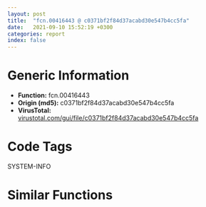 ```yaml
---
layout: post
title:  "fcn.00416443 @ c0371bf2f84d37acabd30e547b4cc5fa"
date:   2021-09-10 15:52:19 +0300
categories: report
index: false
---
```


# Generic Information
- **Function:** fcn.00416443
- **Origin (md5):** c0371bf2f84d37acabd30e547b4cc5fa
- **VirusTotal:** [virustotal.com/gui/file/c0371bf2f84d37acabd30e547b4cc5fa][virustotal_ref]

# Code Tags
<span class="tag" id="SYSTEM-INFO">SYSTEM-INFO</span>


# Similar Functions
<script type="text/javascript" src="https://www.gstatic.com/charts/loader.js"></script>
<script type="text/javascript">

    google.charts.load('current', {'packages':['corechart']});
    google.charts.setOnLoadCallback(drawChart);

    function drawChart() {
    var data = new google.visualization.DataTable();
        data.addColumn('number', 'X');
        data.addColumn('number', 'Y');
        data.addColumn({type: 'string', role: 'tooltip', 'p': {'html': true}});
        data.addColumn({'type': 'string', 'role': 'style'});
        
        data.addRows([
    [54.748722076416016, 151.38595581054688, '<b><a href="/report/fcn.00416443@c0371bf2f84d37acabd30e547b4cc5fa">fcn.00416443</a><br>@c0371bf2f84d37acabd30e547b4cc5fa</b><br><br>push ebp<br>mov ebp esp<br>sub esp 0x324<br>push ebx<br>push 0x17<br>call sub.KERNEL32.dll_IsProcessorFeaturePresent<br>test eax eax<br>je 0x41645d<br>mov ecx dword[ebp+8]<br>int 0x29<br>push 3<br>call fcn.004165f2<br>mov dword[esp] 0x2cc<br>lea eax [ebp-0x324]<br>push 0<br>push eax<br>call fcn.00417bb0<br>add esp 0xc<br>mov dword[ebp-0x274] eax<br>mov dword[ebp-0x278] ecx<br>mov dword[ebp-0x27c] edx<br>mov dword[ebp-0x280] ebx<br>mov dword[ebp-0x284] esi<br>mov dword[ebp-0x288] edi<br>mov word[ebp-0x25c] ss<br>mov word[ebp-0x268] cs<br>mov word[ebp-0x28c] ds<br>mov word[ebp-0x290] es<br>mov word[ebp-0x294] fs<br>mov word[ebp-0x298] gs<br>pushfd<br>pop dword[ebp-0x264]<br>mov eax dword[ebp+4]<br>mov dword[ebp-0x26c] eax<br>lea eax [ebp+4]<br>mov dword[ebp-0x260] eax<br>mov dword[ebp-0x324] 0x10001<br>mov eax dword[eax-4]<br>push 0x50<br>mov dword[ebp-0x270] eax<br>lea eax [ebp-0x58]<br>push 0<br>push eax<br>call fcn.00417bb0<br>mov eax dword[ebp+4]<br>add esp 0xc<br>mov dword[ebp-0x58] 0x40000015<br>mov dword[ebp-0x54] 1<br>mov dword[ebp-0x4c] eax<br>call dword[sym.imp.KERNEL32.dll_IsDebuggerPresent]<br>push 0<br>lea ebx [eax-1]<br>neg ebx<br>lea eax [ebp-0x58]<br>mov dword[ebp-8] eax<br>lea eax [ebp-0x324]<br>sbb bl bl<br>mov dword[ebp-4] eax<br>inc bl<br>call dword[sym.imp.KERNEL32.dll_SetUnhandledExceptionFilter]<br>lea eax [ebp-8]<br>push eax<br>call dword[sym.imp.KERNEL32.dll_UnhandledExceptionFilter]<br>test eax eax<br>jne 0x41655a<br>test bl bl<br>jne 0x41655a<br>push 3<br>call fcn.004165f2<br>pop ecx<br>pop ebx<br>leave<br>ret<br>', 'point { fill-color: #e0440e; }'],
[19.90971565246582, 121.26840209960938, '<b><a href="/report/fcn.0045d324@83f49824bfe7c3c24f4b74a2ba6ab65b">fcn.0045d324</a><br>@83f49824bfe7c3c24f4b74a2ba6ab65b</b><br><br>push ebp<br>mov ebp esp<br>sub esp 0x324<br>push ebx<br>push 0x17<br>call sub.KERNEL32.dll_IsProcessorFeaturePresent<br>test eax eax<br>je 0x45d33e<br>mov ecx dword[ebp+8]<br>int 0x29<br>push 3<br>call fcn.0045d4d3<br>mov dword[esp] 0x2cc<br>lea eax [ebp-0x324]<br>push 0<br>push eax<br>call fcn.0045ec20<br>add esp 0xc<br>mov dword[ebp-0x274] eax<br>mov dword[ebp-0x278] ecx<br>mov dword[ebp-0x27c] edx<br>mov dword[ebp-0x280] ebx<br>mov dword[ebp-0x284] esi<br>mov dword[ebp-0x288] edi<br>mov word[ebp-0x25c] ss<br>mov word[ebp-0x268] cs<br>mov word[ebp-0x28c] ds<br>mov word[ebp-0x290] es<br>mov word[ebp-0x294] fs<br>mov word[ebp-0x298] gs<br>pushfd<br>pop dword[ebp-0x264]<br>mov eax dword[ebp+4]<br>mov dword[ebp-0x26c] eax<br>lea eax [ebp+4]<br>mov dword[ebp-0x260] eax<br>mov dword[ebp-0x324] 0x10001<br>mov eax dword[eax-4]<br>push 0x50<br>mov dword[ebp-0x270] eax<br>lea eax [ebp-0x58]<br>push 0<br>push eax<br>call fcn.0045ec20<br>mov eax dword[ebp+4]<br>add esp 0xc<br>mov dword[ebp-0x58] 0x40000015<br>mov dword[ebp-0x54] 1<br>mov dword[ebp-0x4c] eax<br>call dword[sym.imp.KERNEL32.dll_IsDebuggerPresent]<br>push 0<br>lea ebx [eax-1]<br>neg ebx<br>lea eax [ebp-0x58]<br>mov dword[ebp-8] eax<br>lea eax [ebp-0x324]<br>sbb bl bl<br>mov dword[ebp-4] eax<br>inc bl<br>call dword[sym.imp.KERNEL32.dll_SetUnhandledExceptionFilter]<br>lea eax [ebp-8]<br>push eax<br>call dword[sym.imp.KERNEL32.dll_UnhandledExceptionFilter]<br>test eax eax<br>jne 0x45d43b<br>test bl bl<br>jne 0x45d43b<br>push 3<br>call fcn.0045d4d3<br>pop ecx<br>pop ebx<br>leave<br>ret<br>', 'null'],
[62.09072494506836, 134.7810516357422, '<b><a href="/report/fcn.004084a3@41d541db4a17e11df1b616218be77825">fcn.004084a3</a><br>@41d541db4a17e11df1b616218be77825</b><br><br>push ebp<br>mov ebp esp<br>sub esp 0x324<br>push ebx<br>push 0x17<br>call sub.KERNEL32.dll_IsProcessorFeaturePresent<br>test eax eax<br>je 0x4084bd<br>mov ecx dword[ebp+8]<br>int 0x29<br>push 3<br>call fcn.00408652<br>mov dword[esp] 0x2cc<br>lea eax [ebp-0x324]<br>push 0<br>push eax<br>call fcn.00409960<br>add esp 0xc<br>mov dword[ebp-0x274] eax<br>mov dword[ebp-0x278] ecx<br>mov dword[ebp-0x27c] edx<br>mov dword[ebp-0x280] ebx<br>mov dword[ebp-0x284] esi<br>mov dword[ebp-0x288] edi<br>mov word[ebp-0x25c] ss<br>mov word[ebp-0x268] cs<br>mov word[ebp-0x28c] ds<br>mov word[ebp-0x290] es<br>mov word[ebp-0x294] fs<br>mov word[ebp-0x298] gs<br>pushfd<br>pop dword[ebp-0x264]<br>mov eax dword[ebp+4]<br>mov dword[ebp-0x26c] eax<br>lea eax [ebp+4]<br>mov dword[ebp-0x260] eax<br>mov dword[ebp-0x324] 0x10001<br>mov eax dword[eax-4]<br>push 0x50<br>mov dword[ebp-0x270] eax<br>lea eax [ebp-0x58]<br>push 0<br>push eax<br>call fcn.00409960<br>mov eax dword[ebp+4]<br>add esp 0xc<br>mov dword[ebp-0x58] 0x40000015<br>mov dword[ebp-0x54] 1<br>mov dword[ebp-0x4c] eax<br>call dword[sym.imp.KERNEL32.dll_IsDebuggerPresent]<br>push 0<br>lea ebx [eax-1]<br>neg ebx<br>lea eax [ebp-0x58]<br>mov dword[ebp-8] eax<br>lea eax [ebp-0x324]<br>sbb bl bl<br>mov dword[ebp-4] eax<br>inc bl<br>call dword[sym.imp.KERNEL32.dll_SetUnhandledExceptionFilter]<br>lea eax [ebp-8]<br>push eax<br>call dword[sym.imp.KERNEL32.dll_UnhandledExceptionFilter]<br>test eax eax<br>jne 0x4085ba<br>test bl bl<br>jne 0x4085ba<br>push 3<br>call fcn.00408652<br>pop ecx<br>pop ebx<br>leave<br>ret<br>', 'null'],
[42.416709899902344, 141.62576293945312, '<b><a href="/report/fcn.00416433@368dd66411b8b6ce2bcd15b0e14af5c0">fcn.00416433</a><br>@368dd66411b8b6ce2bcd15b0e14af5c0</b><br><br>push ebp<br>mov ebp esp<br>sub esp 0x324<br>push ebx<br>push 0x17<br>call sub.KERNEL32.dll_IsProcessorFeaturePresent<br>test eax eax<br>je 0x41644d<br>mov ecx dword[ebp+8]<br>int 0x29<br>push 3<br>call fcn.004165e2<br>mov dword[esp] 0x2cc<br>lea eax [ebp-0x324]<br>push 0<br>push eax<br>call fcn.00417ba0<br>add esp 0xc<br>mov dword[ebp-0x274] eax<br>mov dword[ebp-0x278] ecx<br>mov dword[ebp-0x27c] edx<br>mov dword[ebp-0x280] ebx<br>mov dword[ebp-0x284] esi<br>mov dword[ebp-0x288] edi<br>mov word[ebp-0x25c] ss<br>mov word[ebp-0x268] cs<br>mov word[ebp-0x28c] ds<br>mov word[ebp-0x290] es<br>mov word[ebp-0x294] fs<br>mov word[ebp-0x298] gs<br>pushfd<br>pop dword[ebp-0x264]<br>mov eax dword[ebp+4]<br>mov dword[ebp-0x26c] eax<br>lea eax [ebp+4]<br>mov dword[ebp-0x260] eax<br>mov dword[ebp-0x324] 0x10001<br>mov eax dword[eax-4]<br>push 0x50<br>mov dword[ebp-0x270] eax<br>lea eax [ebp-0x58]<br>push 0<br>push eax<br>call fcn.00417ba0<br>mov eax dword[ebp+4]<br>add esp 0xc<br>mov dword[ebp-0x58] 0x40000015<br>mov dword[ebp-0x54] 1<br>mov dword[ebp-0x4c] eax<br>call dword[sym.imp.KERNEL32.dll_IsDebuggerPresent]<br>push 0<br>lea ebx [eax-1]<br>neg ebx<br>lea eax [ebp-0x58]<br>mov dword[ebp-8] eax<br>lea eax [ebp-0x324]<br>sbb bl bl<br>mov dword[ebp-4] eax<br>inc bl<br>call dword[sym.imp.KERNEL32.dll_SetUnhandledExceptionFilter]<br>lea eax [ebp-8]<br>push eax<br>call dword[sym.imp.KERNEL32.dll_UnhandledExceptionFilter]<br>test eax eax<br>jne 0x41654a<br>test bl bl<br>jne 0x41654a<br>push 3<br>call fcn.004165e2<br>pop ecx<br>pop ebx<br>leave<br>ret<br>', 'null'],
[56.78834533691406, 114.83072662353516, '<b><a href="/report/fcn.00408a68@ce89505d1998cb8719c6ac390eeeb98e">fcn.00408a68</a><br>@ce89505d1998cb8719c6ac390eeeb98e</b><br><br>push ebp<br>mov ebp esp<br>sub esp 0x324<br>push ebx<br>push 0x17<br>call sub.KERNEL32.dll_IsProcessorFeaturePresent<br>test eax eax<br>je 0x408a82<br>mov ecx dword[ebp+8]<br>int 0x29<br>push 3<br>call fcn.00408c17<br>mov dword[esp] 0x2cc<br>lea eax [ebp-0x324]<br>push 0<br>push eax<br>call fcn.00409f20<br>add esp 0xc<br>mov dword[ebp-0x274] eax<br>mov dword[ebp-0x278] ecx<br>mov dword[ebp-0x27c] edx<br>mov dword[ebp-0x280] ebx<br>mov dword[ebp-0x284] esi<br>mov dword[ebp-0x288] edi<br>mov word[ebp-0x25c] ss<br>mov word[ebp-0x268] cs<br>mov word[ebp-0x28c] ds<br>mov word[ebp-0x290] es<br>mov word[ebp-0x294] fs<br>mov word[ebp-0x298] gs<br>pushfd<br>pop dword[ebp-0x264]<br>mov eax dword[ebp+4]<br>mov dword[ebp-0x26c] eax<br>lea eax [ebp+4]<br>mov dword[ebp-0x260] eax<br>mov dword[ebp-0x324] 0x10001<br>mov eax dword[eax-4]<br>push 0x50<br>mov dword[ebp-0x270] eax<br>lea eax [ebp-0x58]<br>push 0<br>push eax<br>call fcn.00409f20<br>mov eax dword[ebp+4]<br>add esp 0xc<br>mov dword[ebp-0x58] 0x40000015<br>mov dword[ebp-0x54] 1<br>mov dword[ebp-0x4c] eax<br>call dword[sym.imp.KERNEL32.dll_IsDebuggerPresent]<br>push 0<br>lea ebx [eax-1]<br>neg ebx<br>lea eax [ebp-0x58]<br>mov dword[ebp-8] eax<br>lea eax [ebp-0x324]<br>sbb bl bl<br>mov dword[ebp-4] eax<br>inc bl<br>call dword[sym.imp.KERNEL32.dll_SetUnhandledExceptionFilter]<br>lea eax [ebp-8]<br>push eax<br>call dword[sym.imp.KERNEL32.dll_UnhandledExceptionFilter]<br>test eax eax<br>jne 0x408b7f<br>test bl bl<br>jne 0x408b7f<br>push 3<br>call fcn.00408c17<br>pop ecx<br>pop ebx<br>leave<br>ret<br>', 'null'],
[32.719085693359375, 129.89744567871094, '<b><a href="/report/fcn.004084a3@b9e7701b101639a92238161f00b7471e">fcn.004084a3</a><br>@b9e7701b101639a92238161f00b7471e</b><br><br>push ebp<br>mov ebp esp<br>sub esp 0x324<br>push ebx<br>push 0x17<br>call sub.KERNEL32.dll_IsProcessorFeaturePresent<br>test eax eax<br>je 0x4084bd<br>mov ecx dword[ebp+8]<br>int 0x29<br>push 3<br>call fcn.00408652<br>mov dword[esp] 0x2cc<br>lea eax [ebp-0x324]<br>push 0<br>push eax<br>call fcn.00409960<br>add esp 0xc<br>mov dword[ebp-0x274] eax<br>mov dword[ebp-0x278] ecx<br>mov dword[ebp-0x27c] edx<br>mov dword[ebp-0x280] ebx<br>mov dword[ebp-0x284] esi<br>mov dword[ebp-0x288] edi<br>mov word[ebp-0x25c] ss<br>mov word[ebp-0x268] cs<br>mov word[ebp-0x28c] ds<br>mov word[ebp-0x290] es<br>mov word[ebp-0x294] fs<br>mov word[ebp-0x298] gs<br>pushfd<br>pop dword[ebp-0x264]<br>mov eax dword[ebp+4]<br>mov dword[ebp-0x26c] eax<br>lea eax [ebp+4]<br>mov dword[ebp-0x260] eax<br>mov dword[ebp-0x324] 0x10001<br>mov eax dword[eax-4]<br>push 0x50<br>mov dword[ebp-0x270] eax<br>lea eax [ebp-0x58]<br>push 0<br>push eax<br>call fcn.00409960<br>mov eax dword[ebp+4]<br>add esp 0xc<br>mov dword[ebp-0x58] 0x40000015<br>mov dword[ebp-0x54] 1<br>mov dword[ebp-0x4c] eax<br>call dword[sym.imp.KERNEL32.dll_IsDebuggerPresent]<br>push 0<br>lea ebx [eax-1]<br>neg ebx<br>lea eax [ebp-0x58]<br>mov dword[ebp-8] eax<br>lea eax [ebp-0x324]<br>sbb bl bl<br>mov dword[ebp-4] eax<br>inc bl<br>call dword[sym.imp.KERNEL32.dll_SetUnhandledExceptionFilter]<br>lea eax [ebp-8]<br>push eax<br>call dword[sym.imp.KERNEL32.dll_UnhandledExceptionFilter]<br>test eax eax<br>jne 0x4085ba<br>test bl bl<br>jne 0x4085ba<br>push 3<br>call fcn.00408652<br>pop ecx<br>pop ebx<br>leave<br>ret<br>', 'null'],
[34.24627685546875, 155.05320739746094, '<b><a href="/report/fcn.004084a3@1bf3bcaca0e582026c935549bb7d8a33">fcn.004084a3</a><br>@1bf3bcaca0e582026c935549bb7d8a33</b><br><br>push ebp<br>mov ebp esp<br>sub esp 0x324<br>push ebx<br>push 0x17<br>call sub.KERNEL32.dll_IsProcessorFeaturePresent<br>test eax eax<br>je 0x4084bd<br>mov ecx dword[ebp+8]<br>int 0x29<br>push 3<br>call fcn.00408652<br>mov dword[esp] 0x2cc<br>lea eax [ebp-0x324]<br>push 0<br>push eax<br>call fcn.00409960<br>add esp 0xc<br>mov dword[ebp-0x274] eax<br>mov dword[ebp-0x278] ecx<br>mov dword[ebp-0x27c] edx<br>mov dword[ebp-0x280] ebx<br>mov dword[ebp-0x284] esi<br>mov dword[ebp-0x288] edi<br>mov word[ebp-0x25c] ss<br>mov word[ebp-0x268] cs<br>mov word[ebp-0x28c] ds<br>mov word[ebp-0x290] es<br>mov word[ebp-0x294] fs<br>mov word[ebp-0x298] gs<br>pushfd<br>pop dword[ebp-0x264]<br>mov eax dword[ebp+4]<br>mov dword[ebp-0x26c] eax<br>lea eax [ebp+4]<br>mov dword[ebp-0x260] eax<br>mov dword[ebp-0x324] 0x10001<br>mov eax dword[eax-4]<br>push 0x50<br>mov dword[ebp-0x270] eax<br>lea eax [ebp-0x58]<br>push 0<br>push eax<br>call fcn.00409960<br>mov eax dword[ebp+4]<br>add esp 0xc<br>mov dword[ebp-0x58] 0x40000015<br>mov dword[ebp-0x54] 1<br>mov dword[ebp-0x4c] eax<br>call dword[sym.imp.KERNEL32.dll_IsDebuggerPresent]<br>push 0<br>lea ebx [eax-1]<br>neg ebx<br>lea eax [ebp-0x58]<br>mov dword[ebp-8] eax<br>lea eax [ebp-0x324]<br>sbb bl bl<br>mov dword[ebp-4] eax<br>inc bl<br>call dword[sym.imp.KERNEL32.dll_SetUnhandledExceptionFilter]<br>lea eax [ebp-8]<br>push eax<br>call dword[sym.imp.KERNEL32.dll_UnhandledExceptionFilter]<br>test eax eax<br>jne 0x4085ba<br>test bl bl<br>jne 0x4085ba<br>push 3<br>call fcn.00408652<br>pop ecx<br>pop ebx<br>leave<br>ret<br>', 'null'],
[37.49341583251953, 112.93983459472656, '<b><a href="/report/fcn.004084a3@e9c6b3bcaa2edc455cb26f1e0f4a513a">fcn.004084a3</a><br>@e9c6b3bcaa2edc455cb26f1e0f4a513a</b><br><br>push ebp<br>mov ebp esp<br>sub esp 0x324<br>push ebx<br>push 0x17<br>call sub.KERNEL32.dll_IsProcessorFeaturePresent<br>test eax eax<br>je 0x4084bd<br>mov ecx dword[ebp+8]<br>int 0x29<br>push 3<br>call fcn.00408652<br>mov dword[esp] 0x2cc<br>lea eax [ebp-0x324]<br>push 0<br>push eax<br>call fcn.00409960<br>add esp 0xc<br>mov dword[ebp-0x274] eax<br>mov dword[ebp-0x278] ecx<br>mov dword[ebp-0x27c] edx<br>mov dword[ebp-0x280] ebx<br>mov dword[ebp-0x284] esi<br>mov dword[ebp-0x288] edi<br>mov word[ebp-0x25c] ss<br>mov word[ebp-0x268] cs<br>mov word[ebp-0x28c] ds<br>mov word[ebp-0x290] es<br>mov word[ebp-0x294] fs<br>mov word[ebp-0x298] gs<br>pushfd<br>pop dword[ebp-0x264]<br>mov eax dword[ebp+4]<br>mov dword[ebp-0x26c] eax<br>lea eax [ebp+4]<br>mov dword[ebp-0x260] eax<br>mov dword[ebp-0x324] 0x10001<br>mov eax dword[eax-4]<br>push 0x50<br>mov dword[ebp-0x270] eax<br>lea eax [ebp-0x58]<br>push 0<br>push eax<br>call fcn.00409960<br>mov eax dword[ebp+4]<br>add esp 0xc<br>mov dword[ebp-0x58] 0x40000015<br>mov dword[ebp-0x54] 1<br>mov dword[ebp-0x4c] eax<br>call dword[sym.imp.KERNEL32.dll_IsDebuggerPresent]<br>push 0<br>lea ebx [eax-1]<br>neg ebx<br>lea eax [ebp-0x58]<br>mov dword[ebp-8] eax<br>lea eax [ebp-0x324]<br>sbb bl bl<br>mov dword[ebp-4] eax<br>inc bl<br>call dword[sym.imp.KERNEL32.dll_SetUnhandledExceptionFilter]<br>lea eax [ebp-8]<br>push eax<br>call dword[sym.imp.KERNEL32.dll_UnhandledExceptionFilter]<br>test eax eax<br>jne 0x4085ba<br>test bl bl<br>jne 0x4085ba<br>push 3<br>call fcn.00408652<br>pop ecx<br>pop ebx<br>leave<br>ret<br>', 'null'],
[21.762170791625977, 141.82591247558594, '<b><a href="/report/fcn.004084a3@9060907d555cecab3519fcbc82318d7e">fcn.004084a3</a><br>@9060907d555cecab3519fcbc82318d7e</b><br><br>push ebp<br>mov ebp esp<br>sub esp 0x324<br>push ebx<br>push 0x17<br>call sub.KERNEL32.dll_IsProcessorFeaturePresent<br>test eax eax<br>je 0x4084bd<br>mov ecx dword[ebp+8]<br>int 0x29<br>push 3<br>call fcn.00408652<br>mov dword[esp] 0x2cc<br>lea eax [ebp-0x324]<br>push 0<br>push eax<br>call fcn.00409960<br>add esp 0xc<br>mov dword[ebp-0x274] eax<br>mov dword[ebp-0x278] ecx<br>mov dword[ebp-0x27c] edx<br>mov dword[ebp-0x280] ebx<br>mov dword[ebp-0x284] esi<br>mov dword[ebp-0x288] edi<br>mov word[ebp-0x25c] ss<br>mov word[ebp-0x268] cs<br>mov word[ebp-0x28c] ds<br>mov word[ebp-0x290] es<br>mov word[ebp-0x294] fs<br>mov word[ebp-0x298] gs<br>pushfd<br>pop dword[ebp-0x264]<br>mov eax dword[ebp+4]<br>mov dword[ebp-0x26c] eax<br>lea eax [ebp+4]<br>mov dword[ebp-0x260] eax<br>mov dword[ebp-0x324] 0x10001<br>mov eax dword[eax-4]<br>push 0x50<br>mov dword[ebp-0x270] eax<br>lea eax [ebp-0x58]<br>push 0<br>push eax<br>call fcn.00409960<br>mov eax dword[ebp+4]<br>add esp 0xc<br>mov dword[ebp-0x58] 0x40000015<br>mov dword[ebp-0x54] 1<br>mov dword[ebp-0x4c] eax<br>call dword[sym.imp.KERNEL32.dll_IsDebuggerPresent]<br>push 0<br>lea ebx [eax-1]<br>neg ebx<br>lea eax [ebp-0x58]<br>mov dword[ebp-8] eax<br>lea eax [ebp-0x324]<br>sbb bl bl<br>mov dword[ebp-4] eax<br>inc bl<br>call dword[sym.imp.KERNEL32.dll_SetUnhandledExceptionFilter]<br>lea eax [ebp-8]<br>push eax<br>call dword[sym.imp.KERNEL32.dll_UnhandledExceptionFilter]<br>test eax eax<br>jne 0x4085ba<br>test bl bl<br>jne 0x4085ba<br>push 3<br>call fcn.00408652<br>pop ecx<br>pop ebx<br>leave<br>ret<br>', 'null'],
[47.729736328125, 127.36359405517578, '<b><a href="/report/fcn.0045d324@6f3954a480bef11309decb3759df55ad">fcn.0045d324</a><br>@6f3954a480bef11309decb3759df55ad</b><br><br>push ebp<br>mov ebp esp<br>sub esp 0x324<br>push ebx<br>push 0x17<br>call sub.KERNEL32.dll_IsProcessorFeaturePresent<br>test eax eax<br>je 0x45d33e<br>mov ecx dword[ebp+8]<br>int 0x29<br>push 3<br>call fcn.0045d4d3<br>mov dword[esp] 0x2cc<br>lea eax [ebp-0x324]<br>push 0<br>push eax<br>call fcn.0045ec20<br>add esp 0xc<br>mov dword[ebp-0x274] eax<br>mov dword[ebp-0x278] ecx<br>mov dword[ebp-0x27c] edx<br>mov dword[ebp-0x280] ebx<br>mov dword[ebp-0x284] esi<br>mov dword[ebp-0x288] edi<br>mov word[ebp-0x25c] ss<br>mov word[ebp-0x268] cs<br>mov word[ebp-0x28c] ds<br>mov word[ebp-0x290] es<br>mov word[ebp-0x294] fs<br>mov word[ebp-0x298] gs<br>pushfd<br>pop dword[ebp-0x264]<br>mov eax dword[ebp+4]<br>mov dword[ebp-0x26c] eax<br>lea eax [ebp+4]<br>mov dword[ebp-0x260] eax<br>mov dword[ebp-0x324] 0x10001<br>mov eax dword[eax-4]<br>push 0x50<br>mov dword[ebp-0x270] eax<br>lea eax [ebp-0x58]<br>push 0<br>push eax<br>call fcn.0045ec20<br>mov eax dword[ebp+4]<br>add esp 0xc<br>mov dword[ebp-0x58] 0x40000015<br>mov dword[ebp-0x54] 1<br>mov dword[ebp-0x4c] eax<br>call dword[sym.imp.KERNEL32.dll_IsDebuggerPresent]<br>push 0<br>lea ebx [eax-1]<br>neg ebx<br>lea eax [ebp-0x58]<br>mov dword[ebp-8] eax<br>lea eax [ebp-0x324]<br>sbb bl bl<br>mov dword[ebp-4] eax<br>inc bl<br>call dword[sym.imp.KERNEL32.dll_SetUnhandledExceptionFilter]<br>lea eax [ebp-8]<br>push eax<br>call dword[sym.imp.KERNEL32.dll_UnhandledExceptionFilter]<br>test eax eax<br>jne 0x45d43b<br>test bl bl<br>jne 0x45d43b<br>push 3<br>call fcn.0045d4d3<br>pop ecx<br>pop ebx<br>leave<br>ret<br>', 'null'],
[-13.508787155151367, -139.84095764160156, '<b><a href="/report/fcn.00414747@d32515577b2cd57bf3dd6c5e3c37e219">fcn.00414747</a><br>@d32515577b2cd57bf3dd6c5e3c37e219</b><br><br>push ebp<br>mov ebp esp<br>sub esp 0x324<br>push ebx<br>push esi<br>push 0x17<br>call sub.KERNEL32.dll_IsProcessorFeaturePresent<br>test eax eax<br>je 0x414762<br>mov ecx dword[ebp+8]<br>int 0x29<br>xor esi esi<br>lea eax [ebp-0x324]<br>push 0x2cc<br>push esi<br>push eax<br>mov dword[0x4de708] esi<br>call fcn.0041c640<br>add esp 0xc<br>mov dword[ebp-0x274] eax<br>mov dword[ebp-0x278] ecx<br>mov dword[ebp-0x27c] edx<br>mov dword[ebp-0x280] ebx<br>mov dword[ebp-0x284] esi<br>mov dword[ebp-0x288] edi<br>mov word[ebp-0x25c] ss<br>mov word[ebp-0x268] cs<br>mov word[ebp-0x28c] ds<br>mov word[ebp-0x290] es<br>mov word[ebp-0x294] fs<br>mov word[ebp-0x298] gs<br>pushfd<br>pop dword[ebp-0x264]<br>mov eax dword[ebp+4]<br>mov dword[ebp-0x26c] eax<br>lea eax [ebp+4]<br>mov dword[ebp-0x260] eax<br>mov dword[ebp-0x324] 0x10001<br>mov eax dword[eax-4]<br>push 0x50<br>mov dword[ebp-0x270] eax<br>lea eax [ebp-0x58]<br>push esi<br>push eax<br>call fcn.0041c640<br>mov eax dword[ebp+4]<br>add esp 0xc<br>mov dword[ebp-0x58] 0x40000015<br>mov dword[ebp-0x54] 1<br>mov dword[ebp-0x4c] eax<br>call dword[sym.imp.KERNEL32.dll_IsDebuggerPresent]<br>push esi<br>lea ebx [eax-1]<br>neg ebx<br>lea eax [ebp-0x58]<br>mov dword[ebp-8] eax<br>lea eax [ebp-0x324]<br>sbb bl bl<br>mov dword[ebp-4] eax<br>inc bl<br>call dword[sym.imp.KERNEL32.dll_SetUnhandledExceptionFilter]<br>lea eax [ebp-8]<br>push eax<br>call dword[sym.imp.KERNEL32.dll_UnhandledExceptionFilter]<br>test eax eax<br>jne 0x41485c<br>movzx eax bl<br>neg eax<br>sbb eax eax<br>and dword[0x4de708] eax<br>pop esi<br>pop ebx<br>mov esp ebp<br>pop ebp<br>ret<br>', 'null'],
[-12.430027961730957, -124.5667724609375, '<b><a href="/report/fcn.00401c63@70e9569a63e2c5481707e2ba7c663021">fcn.00401c63</a><br>@70e9569a63e2c5481707e2ba7c663021</b><br><br>push ebp<br>mov ebp esp<br>sub esp 0x324<br>push ebx<br>push esi<br>push 0x17<br>call sub.KERNEL32.dll_IsProcessorFeaturePresent<br>test eax eax<br>je 0x401c7e<br>mov ecx dword[ebp+8]<br>int 0x29<br>xor esi esi<br>lea eax [ebp-0x324]<br>push 0x2cc<br>push esi<br>push eax<br>mov dword[0x537a60] esi<br>call fcn.004022b0<br>add esp 0xc<br>mov dword[ebp-0x274] eax<br>mov dword[ebp-0x278] ecx<br>mov dword[ebp-0x27c] edx<br>mov dword[ebp-0x280] ebx<br>mov dword[ebp-0x284] esi<br>mov dword[ebp-0x288] edi<br>mov word[ebp-0x25c] ss<br>mov word[ebp-0x268] cs<br>mov word[ebp-0x28c] ds<br>mov word[ebp-0x290] es<br>mov word[ebp-0x294] fs<br>mov word[ebp-0x298] gs<br>pushfd<br>pop dword[ebp-0x264]<br>mov eax dword[ebp+4]<br>mov dword[ebp-0x26c] eax<br>lea eax [ebp+4]<br>mov dword[ebp-0x260] eax<br>mov dword[ebp-0x324] 0x10001<br>mov eax dword[eax-4]<br>push 0x50<br>mov dword[ebp-0x270] eax<br>lea eax [ebp-0x58]<br>push esi<br>push eax<br>call fcn.004022b0<br>mov eax dword[ebp+4]<br>add esp 0xc<br>mov dword[ebp-0x58] 0x40000015<br>mov dword[ebp-0x54] 1<br>mov dword[ebp-0x4c] eax<br>call dword[sym.imp.KERNEL32.dll_IsDebuggerPresent]<br>push esi<br>lea ebx [eax-1]<br>neg ebx<br>lea eax [ebp-0x58]<br>mov dword[ebp-8] eax<br>lea eax [ebp-0x324]<br>sbb bl bl<br>mov dword[ebp-4] eax<br>inc bl<br>call dword[sym.imp.KERNEL32.dll_SetUnhandledExceptionFilter]<br>lea eax [ebp-8]<br>push eax<br>call dword[sym.imp.KERNEL32.dll_UnhandledExceptionFilter]<br>test eax eax<br>jne 0x401d78<br>movzx eax bl<br>neg eax<br>sbb eax eax<br>and dword[0x537a60] eax<br>pop esi<br>pop ebx<br>mov esp ebp<br>pop ebp<br>ret<br>', 'null'],
[2.9949233531951904, -133.21536254882812, '<b><a href="/report/fcn.00432758@8d996434378dbdbb47e86342be5446c7">fcn.00432758</a><br>@8d996434378dbdbb47e86342be5446c7</b><br><br>push ebp<br>mov ebp esp<br>sub esp 0x324<br>push ebx<br>push esi<br>push 0x17<br>call sub.KERNEL32.dll_IsProcessorFeaturePresent<br>test eax eax<br>je 0x432773<br>mov ecx dword[ebp+8]<br>int 0x29<br>xor esi esi<br>lea eax [ebp-0x324]<br>push 0x2cc<br>push esi<br>push eax<br>mov dword[0x4f5b4c] esi<br>call fcn.00434b40<br>add esp 0xc<br>mov dword[ebp-0x274] eax<br>mov dword[ebp-0x278] ecx<br>mov dword[ebp-0x27c] edx<br>mov dword[ebp-0x280] ebx<br>mov dword[ebp-0x284] esi<br>mov dword[ebp-0x288] edi<br>mov word[ebp-0x25c] ss<br>mov word[ebp-0x268] cs<br>mov word[ebp-0x28c] ds<br>mov word[ebp-0x290] es<br>mov word[ebp-0x294] fs<br>mov word[ebp-0x298] gs<br>pushfd<br>pop dword[ebp-0x264]<br>mov eax dword[ebp+4]<br>mov dword[ebp-0x26c] eax<br>lea eax [ebp+4]<br>mov dword[ebp-0x260] eax<br>mov dword[ebp-0x324] 0x10001<br>mov eax dword[eax-4]<br>push 0x50<br>mov dword[ebp-0x270] eax<br>lea eax [ebp-0x58]<br>push esi<br>push eax<br>call fcn.00434b40<br>mov eax dword[ebp+4]<br>add esp 0xc<br>mov dword[ebp-0x58] 0x40000015<br>mov dword[ebp-0x54] 1<br>mov dword[ebp-0x4c] eax<br>call dword[sym.imp.KERNEL32.dll_IsDebuggerPresent]<br>push esi<br>lea ebx [eax-1]<br>neg ebx<br>lea eax [ebp-0x58]<br>mov dword[ebp-8] eax<br>lea eax [ebp-0x324]<br>sbb bl bl<br>mov dword[ebp-4] eax<br>inc bl<br>call dword[sym.imp.KERNEL32.dll_SetUnhandledExceptionFilter]<br>lea eax [ebp-8]<br>push eax<br>call dword[sym.imp.KERNEL32.dll_UnhandledExceptionFilter]<br>test eax eax<br>jne 0x43286d<br>movzx eax bl<br>neg eax<br>sbb eax eax<br>and dword[0x4f5b4c] eax<br>pop esi<br>pop ebx<br>mov esp ebp<br>pop ebp<br>ret<br>', 'null'],
[15.048857688903809, -120.0490951538086, '<b><a href="/report/fcn.00402dab@48311276b3cd8adebcd777f7aad326b2">fcn.00402dab</a><br>@48311276b3cd8adebcd777f7aad326b2</b><br><br>push ebp<br>mov ebp esp<br>sub esp 0x324<br>push ebx<br>push esi<br>push 0x17<br>call sub.KERNEL32.dll_IsProcessorFeaturePresent<br>test eax eax<br>je 0x402dc6<br>mov ecx dword[ebp+8]<br>int 0x29<br>xor esi esi<br>lea eax [ebp-0x324]<br>push 0x2cc<br>push esi<br>push eax<br>mov dword[0x4a1b70] esi<br>call fcn.00403710<br>add esp 0xc<br>mov dword[ebp-0x274] eax<br>mov dword[ebp-0x278] ecx<br>mov dword[ebp-0x27c] edx<br>mov dword[ebp-0x280] ebx<br>mov dword[ebp-0x284] esi<br>mov dword[ebp-0x288] edi<br>mov word[ebp-0x25c] ss<br>mov word[ebp-0x268] cs<br>mov word[ebp-0x28c] ds<br>mov word[ebp-0x290] es<br>mov word[ebp-0x294] fs<br>mov word[ebp-0x298] gs<br>pushfd<br>pop dword[ebp-0x264]<br>mov eax dword[ebp+4]<br>mov dword[ebp-0x26c] eax<br>lea eax [ebp+4]<br>mov dword[ebp-0x260] eax<br>mov dword[ebp-0x324] 0x10001<br>mov eax dword[eax-4]<br>push 0x50<br>mov dword[ebp-0x270] eax<br>lea eax [ebp-0x58]<br>push esi<br>push eax<br>call fcn.00403710<br>mov eax dword[ebp+4]<br>add esp 0xc<br>mov dword[ebp-0x58] 0x40000015<br>mov dword[ebp-0x54] 1<br>mov dword[ebp-0x4c] eax<br>call dword[sym.imp.KERNEL32.dll_IsDebuggerPresent]<br>push esi<br>lea ebx [eax-1]<br>neg ebx<br>lea eax [ebp-0x58]<br>mov dword[ebp-8] eax<br>lea eax [ebp-0x324]<br>sbb bl bl<br>mov dword[ebp-4] eax<br>inc bl<br>call dword[sym.imp.KERNEL32.dll_SetUnhandledExceptionFilter]<br>lea eax [ebp-8]<br>push eax<br>call dword[sym.imp.KERNEL32.dll_UnhandledExceptionFilter]<br>test eax eax<br>jne 0x402ec0<br>movzx eax bl<br>neg eax<br>sbb eax eax<br>and dword[0x4a1b70] eax<br>pop esi<br>pop ebx<br>mov esp ebp<br>pop ebp<br>ret<br>', 'null'],
[13.058363914489746, -147.6590118408203, '<b><a href="/report/fcn.00409654@d59f9c4f445b9f980173dec064f55091">fcn.00409654</a><br>@d59f9c4f445b9f980173dec064f55091</b><br><br>push ebp<br>mov ebp esp<br>sub esp 0x324<br>push ebx<br>push esi<br>push 0x17<br>call sub.KERNEL32.dll_IsProcessorFeaturePresent<br>test eax eax<br>je 0x40966f<br>mov ecx dword[ebp+8]<br>int 0x29<br>xor esi esi<br>lea eax [ebp-0x324]<br>push 0x2cc<br>push esi<br>push eax<br>mov dword[0x436f80] esi<br>call fcn.0040a970<br>add esp 0xc<br>mov dword[ebp-0x274] eax<br>mov dword[ebp-0x278] ecx<br>mov dword[ebp-0x27c] edx<br>mov dword[ebp-0x280] ebx<br>mov dword[ebp-0x284] esi<br>mov dword[ebp-0x288] edi<br>mov word[ebp-0x25c] ss<br>mov word[ebp-0x268] cs<br>mov word[ebp-0x28c] ds<br>mov word[ebp-0x290] es<br>mov word[ebp-0x294] fs<br>mov word[ebp-0x298] gs<br>pushfd<br>pop dword[ebp-0x264]<br>mov eax dword[ebp+4]<br>mov dword[ebp-0x26c] eax<br>lea eax [ebp+4]<br>mov dword[ebp-0x260] eax<br>mov dword[ebp-0x324] 0x10001<br>mov eax dword[eax-4]<br>push 0x50<br>mov dword[ebp-0x270] eax<br>lea eax [ebp-0x58]<br>push esi<br>push eax<br>call fcn.0040a970<br>mov eax dword[ebp+4]<br>add esp 0xc<br>mov dword[ebp-0x58] 0x40000015<br>mov dword[ebp-0x54] 1<br>mov dword[ebp-0x4c] eax<br>call dword[sym.imp.KERNEL32.dll_IsDebuggerPresent]<br>push esi<br>lea ebx [eax-1]<br>neg ebx<br>lea eax [ebp-0x58]<br>mov dword[ebp-8] eax<br>lea eax [ebp-0x324]<br>sbb bl bl<br>mov dword[ebp-4] eax<br>inc bl<br>call dword[sym.imp.KERNEL32.dll_SetUnhandledExceptionFilter]<br>lea eax [ebp-8]<br>push eax<br>call dword[sym.imp.KERNEL32.dll_UnhandledExceptionFilter]<br>test eax eax<br>jne 0x409769<br>movzx eax bl<br>neg eax<br>sbb eax eax<br>and dword[0x436f80] eax<br>pop esi<br>pop ebx<br>mov esp ebp<br>pop ebp<br>ret<br>', 'null'],
[20.6143798828125, -134.3193817138672, '<b><a href="/report/fcn.00432758@c2f40b3bc10e39d3d975422ee4d09bab">fcn.00432758</a><br>@c2f40b3bc10e39d3d975422ee4d09bab</b><br><br>push ebp<br>mov ebp esp<br>sub esp 0x324<br>push ebx<br>push esi<br>push 0x17<br>call sub.KERNEL32.dll_IsProcessorFeaturePresent<br>test eax eax<br>je 0x432773<br>mov ecx dword[ebp+8]<br>int 0x29<br>xor esi esi<br>lea eax [ebp-0x324]<br>push 0x2cc<br>push esi<br>push eax<br>mov dword[0x4f5b4c] esi<br>call fcn.00434b40<br>add esp 0xc<br>mov dword[ebp-0x274] eax<br>mov dword[ebp-0x278] ecx<br>mov dword[ebp-0x27c] edx<br>mov dword[ebp-0x280] ebx<br>mov dword[ebp-0x284] esi<br>mov dword[ebp-0x288] edi<br>mov word[ebp-0x25c] ss<br>mov word[ebp-0x268] cs<br>mov word[ebp-0x28c] ds<br>mov word[ebp-0x290] es<br>mov word[ebp-0x294] fs<br>mov word[ebp-0x298] gs<br>pushfd<br>pop dword[ebp-0x264]<br>mov eax dword[ebp+4]<br>mov dword[ebp-0x26c] eax<br>lea eax [ebp+4]<br>mov dword[ebp-0x260] eax<br>mov dword[ebp-0x324] 0x10001<br>mov eax dword[eax-4]<br>push 0x50<br>mov dword[ebp-0x270] eax<br>lea eax [ebp-0x58]<br>push esi<br>push eax<br>call fcn.00434b40<br>mov eax dword[ebp+4]<br>add esp 0xc<br>mov dword[ebp-0x58] 0x40000015<br>mov dword[ebp-0x54] 1<br>mov dword[ebp-0x4c] eax<br>call dword[sym.imp.KERNEL32.dll_IsDebuggerPresent]<br>push esi<br>lea ebx [eax-1]<br>neg ebx<br>lea eax [ebp-0x58]<br>mov dword[ebp-8] eax<br>lea eax [ebp-0x324]<br>sbb bl bl<br>mov dword[ebp-4] eax<br>inc bl<br>call dword[sym.imp.KERNEL32.dll_SetUnhandledExceptionFilter]<br>lea eax [ebp-8]<br>push eax<br>call dword[sym.imp.KERNEL32.dll_UnhandledExceptionFilter]<br>test eax eax<br>jne 0x43286d<br>movzx eax bl<br>neg eax<br>sbb eax eax<br>and dword[0x4f5b4c] eax<br>pop esi<br>pop ebx<br>mov esp ebp<br>pop ebp<br>ret<br>', 'null'],
[0.27105778455734253, -116.00038146972656, '<b><a href="/report/fcn.00553ee8@9c2b894b84f59672d8be2e984066f76f">fcn.00553ee8</a><br>@9c2b894b84f59672d8be2e984066f76f</b><br><br>push ebp<br>mov ebp esp<br>sub esp 0x324<br>push ebx<br>push esi<br>push 0x17<br>call sub.KERNEL32.dll_IsProcessorFeaturePresent<br>test eax eax<br>je 0x553f03<br>mov ecx dword[ebp+8]<br>int 0x29<br>xor esi esi<br>lea eax [ebp-0x324]<br>push 0x2cc<br>push esi<br>push eax<br>mov dword[0x5e36f0] esi<br>call fcn.005576f0<br>add esp 0xc<br>mov dword[ebp-0x274] eax<br>mov dword[ebp-0x278] ecx<br>mov dword[ebp-0x27c] edx<br>mov dword[ebp-0x280] ebx<br>mov dword[ebp-0x284] esi<br>mov dword[ebp-0x288] edi<br>mov word[ebp-0x25c] ss<br>mov word[ebp-0x268] cs<br>mov word[ebp-0x28c] ds<br>mov word[ebp-0x290] es<br>mov word[ebp-0x294] fs<br>mov word[ebp-0x298] gs<br>pushfd<br>pop dword[ebp-0x264]<br>mov eax dword[ebp+4]<br>mov dword[ebp-0x26c] eax<br>lea eax [ebp+4]<br>mov dword[ebp-0x260] eax<br>mov dword[ebp-0x324] 0x10001<br>mov eax dword[eax-4]<br>push 0x50<br>mov dword[ebp-0x270] eax<br>lea eax [ebp-0x58]<br>push esi<br>push eax<br>call fcn.005576f0<br>mov eax dword[ebp+4]<br>add esp 0xc<br>mov dword[ebp-0x58] 0x40000015<br>mov dword[ebp-0x54] 1<br>mov dword[ebp-0x4c] eax<br>call dword[sym.imp.KERNEL32.dll_IsDebuggerPresent]<br>push esi<br>lea ebx [eax-1]<br>neg ebx<br>lea eax [ebp-0x58]<br>mov dword[ebp-8] eax<br>lea eax [ebp-0x324]<br>sbb bl bl<br>mov dword[ebp-4] eax<br>inc bl<br>call dword[sym.imp.KERNEL32.dll_SetUnhandledExceptionFilter]<br>lea eax [ebp-8]<br>push eax<br>call dword[sym.imp.KERNEL32.dll_UnhandledExceptionFilter]<br>test eax eax<br>jne 0x553ffd<br>movzx eax bl<br>neg eax<br>sbb eax eax<br>and dword[0x5e36f0] eax<br>pop esi<br>pop ebx<br>mov esp ebp<br>pop ebp<br>ret<br>', 'null'],
[-2.0883331298828125, -150.04983520507812, '<b><a href="/report/fcn.00409bfb@0b073c89b077a27e3496540be7574e33">fcn.00409bfb</a><br>@0b073c89b077a27e3496540be7574e33</b><br><br>push ebp<br>mov ebp esp<br>sub esp 0x324<br>push ebx<br>push esi<br>push 0x17<br>call sub.KERNEL32.dll_IsProcessorFeaturePresent<br>test eax eax<br>je 0x409c16<br>mov ecx dword[ebp+8]<br>int 0x29<br>xor esi esi<br>lea eax [ebp-0x324]<br>push 0x2cc<br>push esi<br>push eax<br>mov dword[0x4269dc] esi<br>call fcn.0040bf50<br>add esp 0xc<br>mov dword[ebp-0x274] eax<br>mov dword[ebp-0x278] ecx<br>mov dword[ebp-0x27c] edx<br>mov dword[ebp-0x280] ebx<br>mov dword[ebp-0x284] esi<br>mov dword[ebp-0x288] edi<br>mov word[ebp-0x25c] ss<br>mov word[ebp-0x268] cs<br>mov word[ebp-0x28c] ds<br>mov word[ebp-0x290] es<br>mov word[ebp-0x294] fs<br>mov word[ebp-0x298] gs<br>pushfd<br>pop dword[ebp-0x264]<br>mov eax dword[ebp+4]<br>mov dword[ebp-0x26c] eax<br>lea eax [ebp+4]<br>mov dword[ebp-0x260] eax<br>mov dword[ebp-0x324] 0x10001<br>mov eax dword[eax-4]<br>push 0x50<br>mov dword[ebp-0x270] eax<br>lea eax [ebp-0x58]<br>push esi<br>push eax<br>call fcn.0040bf50<br>mov eax dword[ebp+4]<br>add esp 0xc<br>mov dword[ebp-0x58] 0x40000015<br>mov dword[ebp-0x54] 1<br>mov dword[ebp-0x4c] eax<br>call dword[sym.imp.KERNEL32.dll_IsDebuggerPresent]<br>push esi<br>lea ebx [eax-1]<br>neg ebx<br>lea eax [ebp-0x58]<br>mov dword[ebp-8] eax<br>lea eax [ebp-0x324]<br>sbb bl bl<br>mov dword[ebp-4] eax<br>inc bl<br>call dword[sym.imp.KERNEL32.dll_SetUnhandledExceptionFilter]<br>lea eax [ebp-8]<br>push eax<br>call dword[sym.imp.KERNEL32.dll_UnhandledExceptionFilter]<br>test eax eax<br>jne 0x409d10<br>movzx eax bl<br>neg eax<br>sbb eax eax<br>and dword[0x4269dc] eax<br>pop esi<br>pop ebx<br>mov esp ebp<br>pop ebp<br>ret<br>', 'null'],
[22.851215362548828, 9.109979629516602, '<b><a href="/report/fcn.459c3ea2@284c9c9722cef7520dddfe58806fd72f">fcn.459c3ea2</a><br>@284c9c9722cef7520dddfe58806fd72f</b><br><br>push ebp<br>lea ebp [esp-0x2a8]<br>sub esp 0x328<br>mov eax dword[0x45a6c848]<br>xor eax ebp<br>mov dword[ebp+0x2a4] eax<br>push esi<br>mov dword[ebp+0x88] eax<br>mov dword[ebp+0x84] ecx<br>mov dword[ebp+0x80] edx<br>mov dword[ebp+0x7c] ebx<br>mov dword[ebp+0x78] esi<br>mov dword[ebp+0x74] edi<br>mov word[ebp+0xa0] ss<br>mov word[ebp+0x94] cs<br>mov word[ebp+0x70] ds<br>mov word[ebp+0x6c] es<br>mov word[ebp+0x68] fs<br>mov word[ebp+0x64] gs<br>pushfd<br>pop dword[ebp+0x98]<br>mov esi dword[ebp+0x2ac]<br>lea eax [ebp+0x2ac]<br>mov dword[ebp+0x9c] eax<br>mov dword[ebp-0x28] 0x10001<br>mov dword[ebp+0x90] esi<br>mov eax dword[eax-4]<br>push 0x50<br>mov dword[ebp+0x8c] eax<br>lea eax [ebp-0x80]<br>push 0<br>push eax<br>call fcn.459bd8d0<br>lea eax [ebp-0x80]<br>mov dword[ebp-0x30] eax<br>lea eax [ebp-0x28]<br>add esp 0xc<br>mov dword[ebp-0x80] 0xc000000d<br>mov dword[ebp-0x74] esi<br>mov dword[ebp-0x2c] eax<br>call dword[sym.imp.KERNEL32.dll_IsDebuggerPresent]<br>push 0<br>mov esi eax<br>call dword[sym.imp.KERNEL32.dll_SetUnhandledExceptionFilter]<br>lea eax [ebp-0x30]<br>push eax<br>call dword[sym.imp.KERNEL32.dll_UnhandledExceptionFilter]<br>test eax eax<br>jne 0x459c3f76<br>test esi esi<br>jne 0x459c3f76<br>push 2<br>call fcn.459c93b9<br>pop ecx<br>push 0xc000000d<br>call dword[sym.imp.KERNEL32.dll_GetCurrentProcess]<br>push eax<br>call dword[sym.imp.KERNEL32.dll_TerminateProcess]<br>mov ecx dword[ebp+0x2a4]<br>xor ecx ebp<br>pop esi<br>call fcn.459bcef5<br>add ebp 0x2a8<br>leave<br>ret<br>', 'null'],
[21.235294342041016, -4.219756603240967, '<b><a href="/report/fcn.10013bef@4c3818fdf32d89a09257dbc9d3e142ea">fcn.10013bef</a><br>@4c3818fdf32d89a09257dbc9d3e142ea</b><br><br>push ebp<br>lea ebp [esp-0x2a8]<br>sub esp 0x328<br>mov eax dword[0x10034390]<br>xor eax ebp<br>mov dword[ebp+0x2a4] eax<br>push esi<br>mov dword[ebp+0x88] eax<br>mov dword[ebp+0x84] ecx<br>mov dword[ebp+0x80] edx<br>mov dword[ebp+0x7c] ebx<br>mov dword[ebp+0x78] esi<br>mov dword[ebp+0x74] edi<br>mov word[ebp+0xa0] ss<br>mov word[ebp+0x94] cs<br>mov word[ebp+0x70] ds<br>mov word[ebp+0x6c] es<br>mov word[ebp+0x68] fs<br>mov word[ebp+0x64] gs<br>pushfd<br>pop dword[ebp+0x98]<br>mov esi dword[ebp+0x2ac]<br>lea eax [ebp+0x2ac]<br>mov dword[ebp+0x9c] eax<br>mov dword[ebp-0x28] 0x10001<br>mov dword[ebp+0x90] esi<br>mov eax dword[eax-4]<br>push 0x50<br>mov dword[ebp+0x8c] eax<br>lea eax [ebp-0x80]<br>push 0<br>push eax<br>call fcn.100157d0<br>lea eax [ebp-0x80]<br>mov dword[ebp-0x30] eax<br>lea eax [ebp-0x28]<br>add esp 0xc<br>mov dword[ebp-0x80] 0xc000000d<br>mov dword[ebp-0x74] esi<br>mov dword[ebp-0x2c] eax<br>call dword[sym.imp.KERNEL32.dll_IsDebuggerPresent]<br>push 0<br>mov esi eax<br>call dword[sym.imp.KERNEL32.dll_SetUnhandledExceptionFilter]<br>lea eax [ebp-0x30]<br>push eax<br>call dword[sym.imp.KERNEL32.dll_UnhandledExceptionFilter]<br>test eax eax<br>jne 0x10013cc3<br>test esi esi<br>jne 0x10013cc3<br>push 2<br>call fcn.1001b345<br>pop ecx<br>push 0xc000000d<br>call dword[sym.imp.KERNEL32.dll_GetCurrentProcess]<br>push eax<br>call dword[sym.imp.KERNEL32.dll_TerminateProcess]<br>mov ecx dword[ebp+0x2a4]<br>xor ecx ebp<br>pop esi<br>call fcn.10013bd6<br>add ebp 0x2a8<br>leave<br>ret<br>', 'null'],
[10.306109428405762, 4.387167930603027, '<b><a href="/report/fcn.00408c5a@6c5b0418e4a4c57d99cda47d2717045d">fcn.00408c5a</a><br>@6c5b0418e4a4c57d99cda47d2717045d</b><br><br>push ebp<br>lea ebp [esp-0x2a8]<br>sub esp 0x328<br>mov eax dword[0x43720c]<br>xor eax ebp<br>mov dword[ebp+0x2a4] eax<br>push esi<br>mov dword[ebp+0x88] eax<br>mov dword[ebp+0x84] ecx<br>mov dword[ebp+0x80] edx<br>mov dword[ebp+0x7c] ebx<br>mov dword[ebp+0x78] esi<br>mov dword[ebp+0x74] edi<br>mov word[ebp+0xa0] ss<br>mov word[ebp+0x94] cs<br>mov word[ebp+0x70] ds<br>mov word[ebp+0x6c] es<br>mov word[ebp+0x68] fs<br>mov word[ebp+0x64] gs<br>pushfd<br>pop dword[ebp+0x98]<br>mov esi dword[ebp+0x2ac]<br>lea eax [ebp+0x2ac]<br>mov dword[ebp+0x9c] eax<br>mov dword[ebp-0x28] 0x10001<br>mov dword[ebp+0x90] esi<br>mov eax dword[eax-4]<br>push 0x50<br>mov dword[ebp+0x8c] eax<br>lea eax [ebp-0x80]<br>push 0<br>push eax<br>call fcn.00408570<br>lea eax [ebp-0x80]<br>mov dword[ebp-0x30] eax<br>lea eax [ebp-0x28]<br>add esp 0xc<br>mov dword[ebp-0x80] 0xc000000d<br>mov dword[ebp-0x74] esi<br>mov dword[ebp-0x2c] eax<br>call dword[sym.imp.KERNEL32.dll_IsDebuggerPresent]<br>push 0<br>mov esi eax<br>call dword[sym.imp.KERNEL32.dll_SetUnhandledExceptionFilter]<br>lea eax [ebp-0x30]<br>push eax<br>call dword[sym.imp.KERNEL32.dll_UnhandledExceptionFilter]<br>test eax eax<br>jne 0x408d2e<br>test esi esi<br>jne 0x408d2e<br>push 2<br>call fcn.00411ba3<br>pop ecx<br>push 0xc000000d<br>call dword[sym.imp.KERNEL32.dll_GetCurrentProcess]<br>push eax<br>call dword[sym.imp.KERNEL32.dll_TerminateProcess]<br>mov ecx dword[ebp+0x2a4]<br>xor ecx ebp<br>pop esi<br>call fcn.004082f3<br>add ebp 0x2a8<br>leave<br>ret<br>', 'null'],
[-7.6196208000183105, -29.682331085205078, '<b><a href="/report/fcn.005715f7@c60344b51fa39a329b92557d24ff7670">fcn.005715f7</a><br>@c60344b51fa39a329b92557d24ff7670</b><br><br>mov edi edi<br>push ebp<br>mov ebp esp<br>sub esp 0x328<br>mov eax dword[0x5ffcc0]<br>xor eax ebp<br>mov dword[ebp-4] eax<br>and dword[ebp-0x328] 0<br>push ebx<br>push 0x4c<br>lea eax [ebp-0x324]<br>push 0<br>push eax<br>call fcn.0057a180<br>lea eax [ebp-0x328]<br>mov dword[ebp-0x2d8] eax<br>lea eax [ebp-0x2d0]<br>add esp 0xc<br>mov dword[ebp-0x2d4] eax<br>mov dword[ebp-0x220] eax<br>mov dword[ebp-0x224] ecx<br>mov dword[ebp-0x228] edx<br>mov dword[ebp-0x22c] ebx<br>mov dword[ebp-0x230] esi<br>mov dword[ebp-0x234] edi<br>mov word[ebp-0x208] ss<br>mov word[ebp-0x214] cs<br>mov word[ebp-0x238] ds<br>mov word[ebp-0x23c] es<br>mov word[ebp-0x240] fs<br>mov word[ebp-0x244] gs<br>pushfd<br>pop dword[ebp-0x210]<br>mov eax dword[ebp+4]<br>lea ecx [ebp+4]<br>mov dword[ebp-0x2d0] 0x10001<br>mov dword[ebp-0x218] eax<br>mov dword[ebp-0x20c] ecx<br>mov ecx dword[ecx-4]<br>mov dword[ebp-0x21c] ecx<br>mov dword[ebp-0x328] 0xc0000417<br>mov dword[ebp-0x324] 1<br>mov dword[ebp-0x31c] eax<br>call dword[sym.imp.KERNEL32.dll_IsDebuggerPresent]<br>push 0<br>mov ebx eax<br>call dword[sym.imp.KERNEL32.dll_SetUnhandledExceptionFilter]<br>lea eax [ebp-0x2d8]<br>push eax<br>call dword[sym.imp.KERNEL32.dll_UnhandledExceptionFilter]<br>test eax eax<br>jne 0x571700<br>test ebx ebx<br>jne 0x571700<br>push 2<br>call fcn.0057ccfb<br>pop ecx<br>push 0xc0000417<br>call dword[sym.imp.KERNEL32.dll_GetCurrentProcess]<br>push eax<br>call dword[sym.imp.KERNEL32.dll_TerminateProcess]<br>mov ecx dword[ebp-4]<br>xor ecx ebp<br>pop ebx<br>call fcn.005713ed<br>leave<br>ret<br>', 'null'],
[3.7103567123413086, -22.47159767150879, '<b><a href="/report/fcn.00401cb4@eb7f7fa38880dd66bab8caf5987e5b1a">fcn.00401cb4</a><br>@eb7f7fa38880dd66bab8caf5987e5b1a</b><br><br>mov edi edi<br>push ebp<br>mov ebp esp<br>sub esp 0x328<br>mov eax dword[0x422050]<br>xor eax ebp<br>mov dword[ebp-4] eax<br>and dword[ebp-0x328] 0<br>push ebx<br>push 0x4c<br>lea eax [ebp-0x324]<br>push 0<br>push eax<br>call fcn.00404a60<br>lea eax [ebp-0x328]<br>mov dword[ebp-0x2d8] eax<br>lea eax [ebp-0x2d0]<br>add esp 0xc<br>mov dword[ebp-0x2d4] eax<br>mov dword[ebp-0x220] eax<br>mov dword[ebp-0x224] ecx<br>mov dword[ebp-0x228] edx<br>mov dword[ebp-0x22c] ebx<br>mov dword[ebp-0x230] esi<br>mov dword[ebp-0x234] edi<br>mov word[ebp-0x208] ss<br>mov word[ebp-0x214] cs<br>mov word[ebp-0x238] ds<br>mov word[ebp-0x23c] es<br>mov word[ebp-0x240] fs<br>mov word[ebp-0x244] gs<br>pushfd<br>pop dword[ebp-0x210]<br>mov eax dword[ebp+4]<br>lea ecx [ebp+4]<br>mov dword[ebp-0x2d0] 0x10001<br>mov dword[ebp-0x218] eax<br>mov dword[ebp-0x20c] ecx<br>mov ecx dword[ecx-4]<br>mov dword[ebp-0x21c] ecx<br>mov dword[ebp-0x328] 0xc0000417<br>mov dword[ebp-0x324] 1<br>mov dword[ebp-0x31c] eax<br>call dword[sym.imp.KERNEL32.dll_IsDebuggerPresent]<br>push 0<br>mov ebx eax<br>call dword[sym.imp.KERNEL32.dll_SetUnhandledExceptionFilter]<br>lea eax [ebp-0x2d8]<br>push eax<br>call dword[sym.imp.KERNEL32.dll_UnhandledExceptionFilter]<br>test eax eax<br>jne 0x401dbd<br>test ebx ebx<br>jne 0x401dbd<br>push 2<br>call fcn.00404467<br>pop ecx<br>push 0xc0000417<br>call dword[sym.imp.KERNEL32.dll_GetCurrentProcess]<br>push eax<br>call dword[sym.imp.KERNEL32.dll_TerminateProcess]<br>mov ecx dword[ebp-4]<br>xor ecx ebp<br>pop ebx<br>call fcn.0040154b<br>leave<br>ret<br>', 'null'],
[-9.040505409240723, -15.541988372802734, '<b><a href="/report/fcn.00476af4@289859175c221b107317af7727d26c17">fcn.00476af4</a><br>@289859175c221b107317af7727d26c17</b><br><br>mov edi edi<br>push ebp<br>mov ebp esp<br>sub esp 0x328<br>mov eax dword[0x4cfec0]<br>xor eax ebp<br>mov dword[ebp-4] eax<br>and dword[ebp-0x328] 0<br>push ebx<br>push 0x4c<br>lea eax [ebp-0x324]<br>push 0<br>push eax<br>call fcn.00476a60<br>lea eax [ebp-0x328]<br>mov dword[ebp-0x2d8] eax<br>lea eax [ebp-0x2d0]<br>add esp 0xc<br>mov dword[ebp-0x2d4] eax<br>mov dword[ebp-0x220] eax<br>mov dword[ebp-0x224] ecx<br>mov dword[ebp-0x228] edx<br>mov dword[ebp-0x22c] ebx<br>mov dword[ebp-0x230] esi<br>mov dword[ebp-0x234] edi<br>mov word[ebp-0x208] ss<br>mov word[ebp-0x214] cs<br>mov word[ebp-0x238] ds<br>mov word[ebp-0x23c] es<br>mov word[ebp-0x240] fs<br>mov word[ebp-0x244] gs<br>pushfd<br>pop dword[ebp-0x210]<br>mov eax dword[ebp+4]<br>lea ecx [ebp+4]<br>mov dword[ebp-0x2d0] 0x10001<br>mov dword[ebp-0x218] eax<br>mov dword[ebp-0x20c] ecx<br>mov ecx dword[ecx-4]<br>mov dword[ebp-0x21c] ecx<br>mov dword[ebp-0x328] 0xc0000417<br>mov dword[ebp-0x324] 1<br>mov dword[ebp-0x31c] eax<br>call dword[sym.imp.KERNEL32.dll_IsDebuggerPresent]<br>push 0<br>mov ebx eax<br>call dword[sym.imp.KERNEL32.dll_SetUnhandledExceptionFilter]<br>lea eax [ebp-0x2d8]<br>push eax<br>call dword[sym.imp.KERNEL32.dll_UnhandledExceptionFilter]<br>test eax eax<br>jne 0x476bfd<br>test ebx ebx<br>jne 0x476bfd<br>push 2<br>call fcn.00481951<br>pop ecx<br>push 0xc0000417<br>call dword[sym.imp.KERNEL32.dll_GetCurrentProcess]<br>push eax<br>call dword[sym.imp.KERNEL32.dll_TerminateProcess]<br>mov ecx dword[ebp-4]<br>xor ecx ebp<br>pop ebx<br>call fcn.0047641d<br>leave<br>ret<br>', 'null'],
[-39.79008483886719, -60.27543640136719, '<b><a href="/report/fcn.0041492a@b8b9cf6862b0d68d10750002e5baaf97">fcn.0041492a</a><br>@b8b9cf6862b0d68d10750002e5baaf97</b><br><br>mov edi edi<br>push ebp<br>mov ebp esp<br>sub esp 0x328<br>mov eax dword[0x475084]<br>xor eax ebp<br>mov dword[ebp-4] eax<br>push ebx<br>mov ebx dword[ebp+8]<br>push edi<br>cmp ebx 0xffffffff<br>je 0x414950<br>push ebx<br>call fcn.0041b8f0<br>pop ecx<br>and dword[ebp-0x320] 0<br>push 0x4c<br>lea eax [ebp-0x31c]<br>push 0<br>push eax<br>call fcn.00412c10<br>lea eax [ebp-0x320]<br>mov dword[ebp-0x328] eax<br>lea eax [ebp-0x2d0]<br>add esp 0xc<br>mov dword[ebp-0x324] eax<br>mov dword[ebp-0x220] eax<br>mov dword[ebp-0x224] ecx<br>mov dword[ebp-0x228] edx<br>mov dword[ebp-0x22c] ebx<br>mov dword[ebp-0x230] esi<br>mov dword[ebp-0x234] edi<br>mov word[ebp-0x208] ss<br>mov word[ebp-0x214] cs<br>mov word[ebp-0x238] ds<br>mov word[ebp-0x23c] es<br>mov word[ebp-0x240] fs<br>mov word[ebp-0x244] gs<br>pushfd<br>pop dword[ebp-0x210]<br>mov eax dword[ebp+4]<br>lea ecx [ebp+4]<br>mov dword[ebp-0x20c] ecx<br>mov dword[ebp-0x2d0] 0x10001<br>mov dword[ebp-0x218] eax<br>mov ecx dword[ecx-4]<br>mov dword[ebp-0x21c] ecx<br>mov ecx dword[ebp+0xc]<br>mov dword[ebp-0x320] ecx<br>mov ecx dword[ebp+0x10]<br>mov dword[ebp-0x31c] ecx<br>mov dword[ebp-0x314] eax<br>call dword[sym.imp.KERNEL32.dll_IsDebuggerPresent]<br>push 0<br>mov edi eax<br>call dword[sym.imp.KERNEL32.dll_SetUnhandledExceptionFilter]<br>lea eax [ebp-0x328]<br>push eax<br>call dword[sym.imp.KERNEL32.dll_UnhandledExceptionFilter]<br>test eax eax<br>jne 0x414a45<br>test edi edi<br>jne 0x414a45<br>cmp ebx 0xffffffff<br>je 0x414a45<br>push ebx<br>call fcn.0041b8f0<br>pop ecx<br>mov ecx dword[ebp-4]<br>pop edi<br>xor ecx ebp<br>pop ebx<br>call fcn.00410b3d<br>leave<br>ret<br>', 'null'],
[-29.945127487182617, -47.740787506103516, '<b><a href="/report/fcn.004f9ee0@e2ba7f10eb234338a49853c34d7d9c56">fcn.004f9ee0</a><br>@e2ba7f10eb234338a49853c34d7d9c56</b><br><br>mov edi edi<br>push ebp<br>mov ebp esp<br>sub esp 0x328<br>mov eax dword[0x55bdf4]<br>xor eax ebp<br>mov dword[ebp-4] eax<br>push ebx<br>mov ebx dword[ebp+8]<br>push edi<br>cmp ebx 0xffffffff<br>je 0x4f9f06<br>push ebx<br>call fcn.00502207<br>pop ecx<br>and dword[ebp-0x320] 0<br>push 0x4c<br>lea eax [ebp-0x31c]<br>push 0<br>push eax<br>call fcn.004f37e0<br>lea eax [ebp-0x320]<br>mov dword[ebp-0x328] eax<br>lea eax [ebp-0x2d0]<br>add esp 0xc<br>mov dword[ebp-0x324] eax<br>mov dword[ebp-0x220] eax<br>mov dword[ebp-0x224] ecx<br>mov dword[ebp-0x228] edx<br>mov dword[ebp-0x22c] ebx<br>mov dword[ebp-0x230] esi<br>mov dword[ebp-0x234] edi<br>mov word[ebp-0x208] ss<br>mov word[ebp-0x214] cs<br>mov word[ebp-0x238] ds<br>mov word[ebp-0x23c] es<br>mov word[ebp-0x240] fs<br>mov word[ebp-0x244] gs<br>pushfd<br>pop dword[ebp-0x210]<br>mov eax dword[ebp+4]<br>lea ecx [ebp+4]<br>mov dword[ebp-0x20c] ecx<br>mov dword[ebp-0x2d0] 0x10001<br>mov dword[ebp-0x218] eax<br>mov ecx dword[ecx-4]<br>mov dword[ebp-0x21c] ecx<br>mov ecx dword[ebp+0xc]<br>mov dword[ebp-0x320] ecx<br>mov ecx dword[ebp+0x10]<br>mov dword[ebp-0x31c] ecx<br>mov dword[ebp-0x314] eax<br>call dword[sym.imp.KERNEL32.dll_IsDebuggerPresent]<br>push 0<br>mov edi eax<br>call dword[sym.imp.KERNEL32.dll_SetUnhandledExceptionFilter]<br>lea eax [ebp-0x328]<br>push eax<br>call dword[sym.imp.KERNEL32.dll_UnhandledExceptionFilter]<br>test eax eax<br>jne 0x4f9ffb<br>test edi edi<br>jne 0x4f9ffb<br>cmp ebx 0xffffffff<br>je 0x4f9ffb<br>push ebx<br>call fcn.00502207<br>pop ecx<br>mov ecx dword[ebp-4]<br>pop edi<br>xor ecx ebp<br>pop ebx<br>call fcn.004f166b<br>leave<br>ret<br>', 'null'],
[-36.282958984375, -32.5223274230957, '<b><a href="/report/fcn.0041492a@9571c7458fae91969aaed3955e433f49">fcn.0041492a</a><br>@9571c7458fae91969aaed3955e433f49</b><br><br>mov edi edi<br>push ebp<br>mov ebp esp<br>sub esp 0x328<br>mov eax dword[0x475084]<br>xor eax ebp<br>mov dword[ebp-4] eax<br>push ebx<br>mov ebx dword[ebp+8]<br>push edi<br>cmp ebx 0xffffffff<br>je 0x414950<br>push ebx<br>call fcn.0041b8f0<br>pop ecx<br>and dword[ebp-0x320] 0<br>push 0x4c<br>lea eax [ebp-0x31c]<br>push 0<br>push eax<br>call fcn.00412c10<br>lea eax [ebp-0x320]<br>mov dword[ebp-0x328] eax<br>lea eax [ebp-0x2d0]<br>add esp 0xc<br>mov dword[ebp-0x324] eax<br>mov dword[ebp-0x220] eax<br>mov dword[ebp-0x224] ecx<br>mov dword[ebp-0x228] edx<br>mov dword[ebp-0x22c] ebx<br>mov dword[ebp-0x230] esi<br>mov dword[ebp-0x234] edi<br>mov word[ebp-0x208] ss<br>mov word[ebp-0x214] cs<br>mov word[ebp-0x238] ds<br>mov word[ebp-0x23c] es<br>mov word[ebp-0x240] fs<br>mov word[ebp-0x244] gs<br>pushfd<br>pop dword[ebp-0x210]<br>mov eax dword[ebp+4]<br>lea ecx [ebp+4]<br>mov dword[ebp-0x20c] ecx<br>mov dword[ebp-0x2d0] 0x10001<br>mov dword[ebp-0x218] eax<br>mov ecx dword[ecx-4]<br>mov dword[ebp-0x21c] ecx<br>mov ecx dword[ebp+0xc]<br>mov dword[ebp-0x320] ecx<br>mov ecx dword[ebp+0x10]<br>mov dword[ebp-0x31c] ecx<br>mov dword[ebp-0x314] eax<br>call dword[sym.imp.KERNEL32.dll_IsDebuggerPresent]<br>push 0<br>mov edi eax<br>call dword[sym.imp.KERNEL32.dll_SetUnhandledExceptionFilter]<br>lea eax [ebp-0x328]<br>push eax<br>call dword[sym.imp.KERNEL32.dll_UnhandledExceptionFilter]<br>test eax eax<br>jne 0x414a45<br>test edi edi<br>jne 0x414a45<br>cmp ebx 0xffffffff<br>je 0x414a45<br>push ebx<br>call fcn.0041b8f0<br>pop ecx<br>mov ecx dword[ebp-4]<br>pop edi<br>xor ecx ebp<br>pop ebx<br>call fcn.00410b3d<br>leave<br>ret<br>', 'null'],
[-55.8169059753418, -57.46131134033203, '<b><a href="/report/fcn.0041492a@3aa98225e51cbcae2d334c8b6b4ed9fd">fcn.0041492a</a><br>@3aa98225e51cbcae2d334c8b6b4ed9fd</b><br><br>mov edi edi<br>push ebp<br>mov ebp esp<br>sub esp 0x328<br>mov eax dword[0x475084]<br>xor eax ebp<br>mov dword[ebp-4] eax<br>push ebx<br>mov ebx dword[ebp+8]<br>push edi<br>cmp ebx 0xffffffff<br>je 0x414950<br>push ebx<br>call fcn.0041b8f0<br>pop ecx<br>and dword[ebp-0x320] 0<br>push 0x4c<br>lea eax [ebp-0x31c]<br>push 0<br>push eax<br>call fcn.00412c10<br>lea eax [ebp-0x320]<br>mov dword[ebp-0x328] eax<br>lea eax [ebp-0x2d0]<br>add esp 0xc<br>mov dword[ebp-0x324] eax<br>mov dword[ebp-0x220] eax<br>mov dword[ebp-0x224] ecx<br>mov dword[ebp-0x228] edx<br>mov dword[ebp-0x22c] ebx<br>mov dword[ebp-0x230] esi<br>mov dword[ebp-0x234] edi<br>mov word[ebp-0x208] ss<br>mov word[ebp-0x214] cs<br>mov word[ebp-0x238] ds<br>mov word[ebp-0x23c] es<br>mov word[ebp-0x240] fs<br>mov word[ebp-0x244] gs<br>pushfd<br>pop dword[ebp-0x210]<br>mov eax dword[ebp+4]<br>lea ecx [ebp+4]<br>mov dword[ebp-0x20c] ecx<br>mov dword[ebp-0x2d0] 0x10001<br>mov dword[ebp-0x218] eax<br>mov ecx dword[ecx-4]<br>mov dword[ebp-0x21c] ecx<br>mov ecx dword[ebp+0xc]<br>mov dword[ebp-0x320] ecx<br>mov ecx dword[ebp+0x10]<br>mov dword[ebp-0x31c] ecx<br>mov dword[ebp-0x314] eax<br>call dword[sym.imp.KERNEL32.dll_IsDebuggerPresent]<br>push 0<br>mov edi eax<br>call dword[sym.imp.KERNEL32.dll_SetUnhandledExceptionFilter]<br>lea eax [ebp-0x328]<br>push eax<br>call dword[sym.imp.KERNEL32.dll_UnhandledExceptionFilter]<br>test eax eax<br>jne 0x414a45<br>test edi edi<br>jne 0x414a45<br>cmp ebx 0xffffffff<br>je 0x414a45<br>push ebx<br>call fcn.0041b8f0<br>pop ecx<br>mov ecx dword[ebp-4]<br>pop edi<br>xor ecx ebp<br>pop ebx<br>call fcn.00410b3d<br>leave<br>ret<br>', 'null'],
[-51.83877182006836, -29.274799346923828, '<b><a href="/report/fcn.0041492a@44a756939733df3681808b122b91651f">fcn.0041492a</a><br>@44a756939733df3681808b122b91651f</b><br><br>mov edi edi<br>push ebp<br>mov ebp esp<br>sub esp 0x328<br>mov eax dword[0x475084]<br>xor eax ebp<br>mov dword[ebp-4] eax<br>push ebx<br>mov ebx dword[ebp+8]<br>push edi<br>cmp ebx 0xffffffff<br>je 0x414950<br>push ebx<br>call fcn.0041b8f0<br>pop ecx<br>and dword[ebp-0x320] 0<br>push 0x4c<br>lea eax [ebp-0x31c]<br>push 0<br>push eax<br>call fcn.00412c10<br>lea eax [ebp-0x320]<br>mov dword[ebp-0x328] eax<br>lea eax [ebp-0x2d0]<br>add esp 0xc<br>mov dword[ebp-0x324] eax<br>mov dword[ebp-0x220] eax<br>mov dword[ebp-0x224] ecx<br>mov dword[ebp-0x228] edx<br>mov dword[ebp-0x22c] ebx<br>mov dword[ebp-0x230] esi<br>mov dword[ebp-0x234] edi<br>mov word[ebp-0x208] ss<br>mov word[ebp-0x214] cs<br>mov word[ebp-0x238] ds<br>mov word[ebp-0x23c] es<br>mov word[ebp-0x240] fs<br>mov word[ebp-0x244] gs<br>pushfd<br>pop dword[ebp-0x210]<br>mov eax dword[ebp+4]<br>lea ecx [ebp+4]<br>mov dword[ebp-0x20c] ecx<br>mov dword[ebp-0x2d0] 0x10001<br>mov dword[ebp-0x218] eax<br>mov ecx dword[ecx-4]<br>mov dword[ebp-0x21c] ecx<br>mov ecx dword[ebp+0xc]<br>mov dword[ebp-0x320] ecx<br>mov ecx dword[ebp+0x10]<br>mov dword[ebp-0x31c] ecx<br>mov dword[ebp-0x314] eax<br>call dword[sym.imp.KERNEL32.dll_IsDebuggerPresent]<br>push 0<br>mov edi eax<br>call dword[sym.imp.KERNEL32.dll_SetUnhandledExceptionFilter]<br>lea eax [ebp-0x328]<br>push eax<br>call dword[sym.imp.KERNEL32.dll_UnhandledExceptionFilter]<br>test eax eax<br>jne 0x414a45<br>test edi edi<br>jne 0x414a45<br>cmp ebx 0xffffffff<br>je 0x414a45<br>push ebx<br>call fcn.0041b8f0<br>pop ecx<br>mov ecx dword[ebp-4]<br>pop edi<br>xor ecx ebp<br>pop ebx<br>call fcn.00410b3d<br>leave<br>ret<br>', 'null'],
[-61.641937255859375, -42.17417526245117, '<b><a href="/report/fcn.0041492a@3d7f25d788af3e7f7707a736ac852465">fcn.0041492a</a><br>@3d7f25d788af3e7f7707a736ac852465</b><br><br>mov edi edi<br>push ebp<br>mov ebp esp<br>sub esp 0x328<br>mov eax dword[0x475084]<br>xor eax ebp<br>mov dword[ebp-4] eax<br>push ebx<br>mov ebx dword[ebp+8]<br>push edi<br>cmp ebx 0xffffffff<br>je 0x414950<br>push ebx<br>call fcn.0041b8f0<br>pop ecx<br>and dword[ebp-0x320] 0<br>push 0x4c<br>lea eax [ebp-0x31c]<br>push 0<br>push eax<br>call fcn.00412c10<br>lea eax [ebp-0x320]<br>mov dword[ebp-0x328] eax<br>lea eax [ebp-0x2d0]<br>add esp 0xc<br>mov dword[ebp-0x324] eax<br>mov dword[ebp-0x220] eax<br>mov dword[ebp-0x224] ecx<br>mov dword[ebp-0x228] edx<br>mov dword[ebp-0x22c] ebx<br>mov dword[ebp-0x230] esi<br>mov dword[ebp-0x234] edi<br>mov word[ebp-0x208] ss<br>mov word[ebp-0x214] cs<br>mov word[ebp-0x238] ds<br>mov word[ebp-0x23c] es<br>mov word[ebp-0x240] fs<br>mov word[ebp-0x244] gs<br>pushfd<br>pop dword[ebp-0x210]<br>mov eax dword[ebp+4]<br>lea ecx [ebp+4]<br>mov dword[ebp-0x20c] ecx<br>mov dword[ebp-0x2d0] 0x10001<br>mov dword[ebp-0x218] eax<br>mov ecx dword[ecx-4]<br>mov dword[ebp-0x21c] ecx<br>mov ecx dword[ebp+0xc]<br>mov dword[ebp-0x320] ecx<br>mov ecx dword[ebp+0x10]<br>mov dword[ebp-0x31c] ecx<br>mov dword[ebp-0x314] eax<br>call dword[sym.imp.KERNEL32.dll_IsDebuggerPresent]<br>push 0<br>mov edi eax<br>call dword[sym.imp.KERNEL32.dll_SetUnhandledExceptionFilter]<br>lea eax [ebp-0x328]<br>push eax<br>call dword[sym.imp.KERNEL32.dll_UnhandledExceptionFilter]<br>test eax eax<br>jne 0x414a45<br>test edi edi<br>jne 0x414a45<br>cmp ebx 0xffffffff<br>je 0x414a45<br>push ebx<br>call fcn.0041b8f0<br>pop ecx<br>mov ecx dword[ebp-4]<br>pop edi<br>xor ecx ebp<br>pop ebx<br>call fcn.00410b3d<br>leave<br>ret<br>', 'null'],
[-45.84246826171875, -44.94206619262695, '<b><a href="/report/fcn.005b1e03@b38ce64a273c3fc98fc78af14b8bdcc0">fcn.005b1e03</a><br>@b38ce64a273c3fc98fc78af14b8bdcc0</b><br><br>mov edi edi<br>push ebp<br>mov ebp esp<br>sub esp 0x328<br>mov eax dword[0x5bd3c0]<br>xor eax ebp<br>mov dword[ebp-4] eax<br>push ebx<br>mov ebx dword[ebp+8]<br>push edi<br>cmp ebx 0xffffffff<br>je 0x5b1e29<br>push ebx<br>call fcn.005b3871<br>pop ecx<br>and dword[ebp-0x320] 0<br>push 0x4c<br>lea eax [ebp-0x31c]<br>push 0<br>push eax<br>call fcn.005b3880<br>lea eax [ebp-0x320]<br>mov dword[ebp-0x328] eax<br>lea eax [ebp-0x2d0]<br>add esp 0xc<br>mov dword[ebp-0x324] eax<br>mov dword[ebp-0x220] eax<br>mov dword[ebp-0x224] ecx<br>mov dword[ebp-0x228] edx<br>mov dword[ebp-0x22c] ebx<br>mov dword[ebp-0x230] esi<br>mov dword[ebp-0x234] edi<br>mov word[ebp-0x208] ss<br>mov word[ebp-0x214] cs<br>mov word[ebp-0x238] ds<br>mov word[ebp-0x23c] es<br>mov word[ebp-0x240] fs<br>mov word[ebp-0x244] gs<br>pushfd<br>pop dword[ebp-0x210]<br>mov eax dword[ebp+4]<br>lea ecx [ebp+4]<br>mov dword[ebp-0x20c] ecx<br>mov dword[ebp-0x2d0] 0x10001<br>mov dword[ebp-0x218] eax<br>mov ecx dword[ecx-4]<br>mov dword[ebp-0x21c] ecx<br>mov ecx dword[ebp+0xc]<br>mov dword[ebp-0x320] ecx<br>mov ecx dword[ebp+0x10]<br>mov dword[ebp-0x31c] ecx<br>mov dword[ebp-0x314] eax<br>call dword[sym.imp.KERNEL32.dll_IsDebuggerPresent]<br>push 0<br>mov edi eax<br>call dword[sym.imp.KERNEL32.dll_SetUnhandledExceptionFilter]<br>lea eax [ebp-0x328]<br>push eax<br>call dword[sym.imp.KERNEL32.dll_UnhandledExceptionFilter]<br>test eax eax<br>jne 0x5b1f1e<br>test edi edi<br>jne 0x5b1f1e<br>cmp ebx 0xffffffff<br>je 0x5b1f1e<br>push ebx<br>call fcn.005b3871<br>pop ecx<br>mov ecx dword[ebp-4]<br>pop edi<br>xor ecx ebp<br>pop ebx<br>call fcn.005b26c6<br>leave<br>ret<br>', 'null'],

        ]);

    var options = {
        title: 'Similarity Plot',
        legend: 'none',
        colors: ['#dedbd9', '#e6693e', '#ec8f6e', '#f3b49f', '#f6c7b6'],
        tooltip: {isHtml: true, trigger: 'both'},
        explorer: {
        actions: ["dragToZoom", "rightClickToReset"],
        },
        chartArea: {
        width: '80%',
        height: '80%'
        },
        width: '100%',
        height: '100%'
    };

    var chart = new google.visualization.ScatterChart(document.getElementById('chart_div'));

    chart.draw(data, options);
    }
    
</script>

<div id="chart_div" style="width: 100%px; height: 100%;"></div>

# Disassembled Code
{% highlight nasm %}

push ebp
mov ebp esp
sub esp 0x324
push ebx
push 0x17
call sub.KERNEL32.dll_IsProcessorFeaturePresent
test eax eax
je 0x41645d
mov ecx dword[ebp+8]
int 0x29
push 3
call fcn.004165f2
mov dword[esp] 0x2cc
lea eax [ebp-0x324]
push 0
push eax
call fcn.00417bb0
add esp 0xc
mov dword[ebp-0x274] eax
mov dword[ebp-0x278] ecx
mov dword[ebp-0x27c] edx
mov dword[ebp-0x280] ebx
mov dword[ebp-0x284] esi
mov dword[ebp-0x288] edi
mov word[ebp-0x25c] ss
mov word[ebp-0x268] cs
mov word[ebp-0x28c] ds
mov word[ebp-0x290] es
mov word[ebp-0x294] fs
mov word[ebp-0x298] gs
pushfd
pop dword[ebp-0x264]
mov eax dword[ebp+4]
mov dword[ebp-0x26c] eax
lea eax [ebp+4]
mov dword[ebp-0x260] eax
mov dword[ebp-0x324] 0x10001
mov eax dword[eax-4]
push 0x50
mov dword[ebp-0x270] eax
lea eax [ebp-0x58]
push 0
push eax
call fcn.00417bb0
mov eax dword[ebp+4]
add esp 0xc
mov dword[ebp-0x58] 0x40000015
mov dword[ebp-0x54] 1
mov dword[ebp-0x4c] eax
call dword[sym.imp.KERNEL32.dll_IsDebuggerPresent]
push 0
lea ebx [eax-1]
neg ebx
lea eax [ebp-0x58]
mov dword[ebp-8] eax
lea eax [ebp-0x324]
sbb bl bl
mov dword[ebp-4] eax
inc bl
call dword[sym.imp.KERNEL32.dll_SetUnhandledExceptionFilter]
lea eax [ebp-8]
push eax
call dword[sym.imp.KERNEL32.dll_UnhandledExceptionFilter]
test eax eax
jne 0x41655a
test bl bl
jne 0x41655a
push 3
call fcn.004165f2
pop ecx
pop ebx
leave
ret

{% endhighlight %}

[virustotal_ref]: https://www.virustotal.com/gui/file/c0371bf2f84d37acabd30e547b4cc5fa